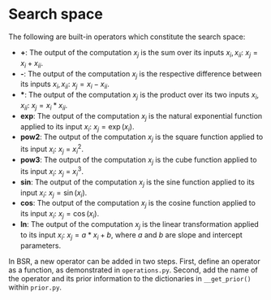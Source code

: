 # Search space

The following are built-in operators which constitute the search space:

- **\+**: The output of the computation $x_j$ is the sum over its inputs $x_i, x_{ii}$: $x_j = x_i + x_{ii}$.
- **\-**: The output of the computation $x_j$ is the respective difference between its inputs $x_i, x_{ii}$: $x_j = x_i - x_{ii}$.
- __\*__: The output of the computation $x_j$ is the product over its two inputs $x_i, x_{ii}$: $x_j = x_i * x_{ii}$.
- **exp**: The output of the computation $x_j$ is the natural exponential function applied to its input $x_i$: $x_j = \exp(x_i)$.
- **pow2**: The output of the computation $x_j$ is the square function applied to its input $x_i$: $x_j$ = $x_i^2$.
- **pow3**: The output of the computation $x_j$ is the cube function applied to its input $x_i$: $x_j$ = $x_i^3$.
- **sin**: The output of the computation $x_j$ is the sine function applied to its input $x_i$: $x_j = \sin(x_i)$.
- **cos**: The output of the computation $x_j$ is the cosine function applied to its input $x_i$: $x_j = \cos(x_i)$.
- **ln**: The output of the computation $x_j$ is the linear transformation applied to its input $x_i$: $x_j = a * x_i + b$, where $a$ and $b$ are slope and intercept parameters.

In BSR, a new operator can be added in two steps. First, define an operator as a function, as demonstrated in `operations.py`. Second, add the name of the operator and its prior information to the dictionaries in `__get_prior()` within `prior.py`.
